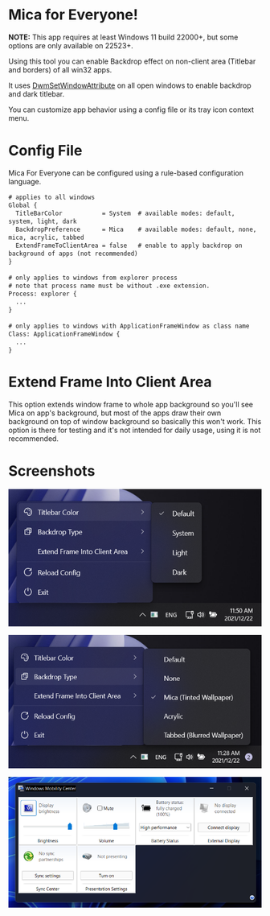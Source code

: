# Mica for Everyone!
**NOTE:** This app requires at least Windows 11 build 22000+, but some options are only available on 22523+.

Using this tool you can enable Backdrop effect on non-client area (Titlebar and borders) of all win32 apps.

It uses [DwmSetWindowAttribute](https://docs.microsoft.com/en-us/windows/win32/api/dwmapi/nf-dwmapi-dwmsetwindowattribute)
on all open windows to enable backdrop and dark titlebar.

You can customize app behavior using a config file or its tray icon context menu.

# Config File
Mica For Everyone can be configured using a rule-based configuration language.

```
# applies to all windows
Global {
  TitleBarColor           = System  # available modes: default, system, light, dark
  BackdropPreference      = Mica    # available modes: default, none, mica, acrylic, tabbed
  ExtendFrameToClientArea = false   # enable to apply backdrop on background of apps (not recommended)
}

# only applies to windows from explorer process
# note that process name must be without .exe extension.
Process: explorer {
  ...
}

# only applies to windows with ApplicationFrameWindow as class name
Class: ApplicationFrameWindow {
  ...
}
```

# Extend Frame Into Client Area
This option extends window frame to whole app background so you'll see Mica on app's background,
but most of the apps draw their own background on top of window background so basically this won't work.
This option is there for testing and it's not intended for daily usage, using it is not recommended.

# Screenshots

![Screenshot 1](Assets/1.png)

![Screenshot 2](Assets/2.png)

![Screenshot 3](Assets/3.png)
